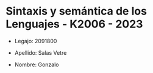 # Sintaxis y semántica de los Lenguajes - K2006 - 2023

- Legajo: 2091800

- Apellido: Salas Vetre

- Nombre: Gonzalo

